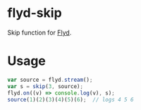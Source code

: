 # flyd-skip
Skip function for [Flyd](https://github.com/paldepind/flyd).

# Usage
```javascript
var source = flyd.stream();
var s = skip(3, source);
flyd.on((v) => console.log(v), s);
source(1)(2)(3)(4)(5)(6);  // logs 4 5 6
```

